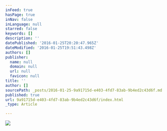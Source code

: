 ```yaml
---
inFeed: true
hasPage: true
inNav: false
inLanguage: null
starred: false
keywords: []
description: ''
datePublished: '2016-01-25T20:20:47.965Z'
dateModified: '2016-01-25T19:51:43.498Z'
authors: []
publisher:
  name: null
  domain: null
  url: null
  favicon: null
title: ''
author: []
sourcePath: _posts/2016-01-25-9a91715d-e403-4fd7-83ab-9b4ed2c43d6f.md
published: true
url: 9a91715d-e403-4fd7-83ab-9b4ed2c43d6f/index.html
_type: Article

---
```

![](https://the-grid-user-content.s3-us-west-2.amazonaws.com/031dd13a-daec-464c-abd3-2651998d389e.jpg)